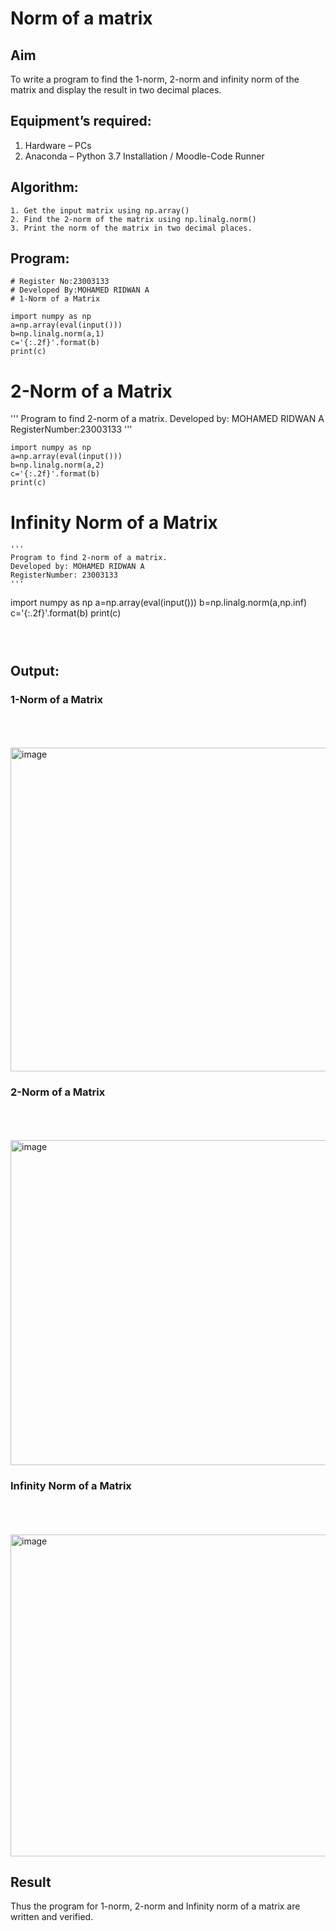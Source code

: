 # Norm of a matrix
## Aim
To write a program to find the 1-norm, 2-norm and infinity norm of the matrix and display the result in two decimal places.
## Equipment’s required:
1.	Hardware – PCs
2.	Anaconda – Python 3.7 Installation / Moodle-Code Runner
## Algorithm:
	1. Get the input matrix using np.array()   
    2. Find the 2-norm of the matrix using np.linalg.norm()
	3. Print the norm of the matrix in two decimal places.
## Program:
```
# Register No:23003133
# Developed By:MOHAMED RIDWAN A
# 1-Norm of a Matrix
```
```
import numpy as np
a=np.array(eval(input()))
b=np.linalg.norm(a,1)
c='{:.2f}'.format(b)
print(c)
```


# 2-Norm of a Matrix

'''
Program to find 2-norm of a matrix.
Developed by: MOHAMED RIDWAN A
RegisterNumber:23003133 
'''
```
import numpy as np
a=np.array(eval(input()))
b=np.linalg.norm(a,2)
c='{:.2f}'.format(b)
print(c)
```




# Infinity Norm of a Matrix
```
'''
Program to find 2-norm of a matrix.
Developed by: MOHAMED RIDWAN A
RegisterNumber: 23003133
'''
```
import numpy as np
a=np.array(eval(input()))
b=np.linalg.norm(a,np.inf)
c='{:.2f}'.format(b)
print(c)
```



```
## Output:
### 1-Norm of a Matrix
<br>
<br>
<br>
<img width="518" alt="image" src="https://github.com/MOHAMEDRIDWAN/Norm-of-a-matrix/assets/146993368/97085199-af50-495f-afcf-e4262b1dae9b">

### 2-Norm of a Matrix
<br>
<br>
<br>
<img width="520" alt="image" src="https://github.com/MOHAMEDRIDWAN/Norm-of-a-matrix/assets/146993368/9fec4bfd-1f03-4cdb-99f2-10fa66e0b816">

### Infinity Norm of a Matrix
<br>
<br>
<br>
<img width="515" alt="image" src="https://github.com/MOHAMEDRIDWAN/Norm-of-a-matrix/assets/146993368/e3c0e1ea-ee6f-438c-b85b-42b93290c041">




## Result
Thus the program for 1-norm, 2-norm and Infinity norm of a matrix are written and verified.
